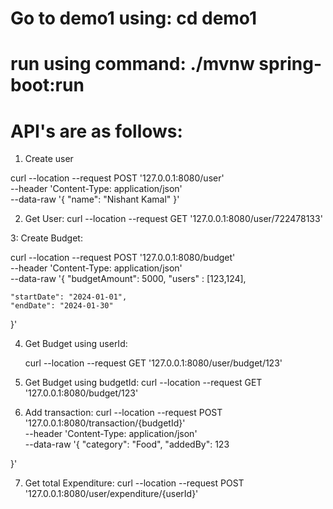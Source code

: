 # Go to demo1 using: cd demo1
# run using command: ./mvnw spring-boot:run
# API's are as follows:

1. Create user
   
curl --location --request POST '127.0.0.1:8080/user' \
--header 'Content-Type: application/json' \
--data-raw '{
    "name": "Nishant Kamal"
}'

2. Get User:
    curl --location --request GET '127.0.0.1:8080/user/722478133'

3: Create Budget:

   curl --location --request POST '127.0.0.1:8080/budget' \
--header 'Content-Type: application/json' \
--data-raw '{
    "budgetAmount": 5000,
    "users" : [123,124],

    "startDate": "2024-01-01",
    "endDate": "2024-01-30"
}'

4. Get Budget using userId:

    curl --location --request GET '127.0.0.1:8080/user/budget/123'

5. Get Budget using budgetId:
    curl --location --request GET '127.0.0.1:8080/budget/123'

6. Add transaction:
      curl --location --request POST '127.0.0.1:8080/transaction/{budgetId}' \
--header 'Content-Type: application/json' \
--data-raw '{
    "category": "Food",
    "addedBy": 123

}'

7. Get total Expenditure:
   curl --location --request POST '127.0.0.1:8080/user/expenditure/{userId}'
   
